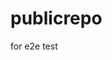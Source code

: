 # publicrepo
for e2e test




















































































































































































































































































































































































































































































































































































































































































































































































































































































































































































































































































































































































































































































































































































































































































































































































































































































































































































































































































































































































































































































































































































































































































































































































































































































































































































































































































































































































































































































































































































































































































































































































































































































































































































